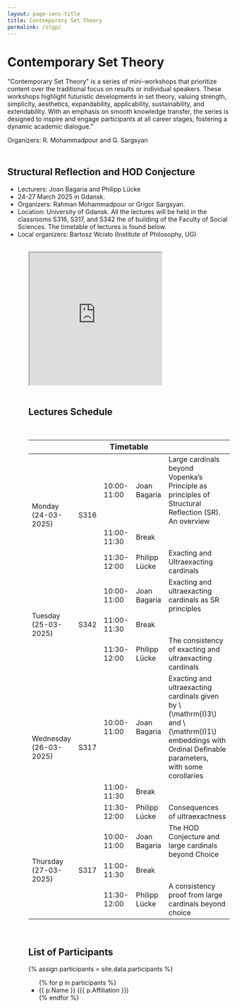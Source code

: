```yaml
---
layout: page-sans-title
title: Contemporary Set Theory
permalink: /stgp/
---
```


<div>
    <h1>Contemporary Set Theory</h1>
    <p>"Contemporary Set Theory" is a series of mini-workshops that prioritize content over the traditional focus 
      on results or individual speakers. These workshops highlight futuristic developments in set theory, valuing strength, simplicity, 
      aesthetics, expandability, applicability, sustainability, and extendability. With an emphasis on smooth knowledge transfer, the series is
      designed to inspire and engage participants at all career stages, fostering a dynamic academic dialogue.”</p>
    <p>
        Organizers: R. Mohammadpour and G. Sargsyan
    </p>
</div>
<br/>

<h2 style="margin-top: 20px;">Structural Reflection and HOD Conjecture</h2>
<ul>
  <li>Lecturers: Joan Bagaria and Philipp Lücke</li>
  <li>24-27 March 2025 in Gdansk.</li>
 <!-- <li>We have a limited budget to support highly motivated students, who should ask their advisors to send us a short letter of recommendation at gdn.logic@gmail.com  </li> -->
  <li>Organizers:  Rahman Mohammadpour or Grigor Sargsyan.</li>
  <li>
Location: University of Gdansk. 
  All the lectures will be held in the  classrooms S316, S317, and S342 the of  building of the Faculty of Social Sciences. The timetable of lectures is found below.
  </li>
  <li>
   Local organizers: Bartosz Wcisło (Institute of Philosophy, UG)
   </li>
<ul>
<br>
  <div style="text-align: left;">
<iframe src="https://www.google.com/maps/embed?pb=!1m18!1m12!1m3!1d2322.600652747466!2d18.570397376299027!3d54.39936839541609!2m3!1f0!2f0!3f0!3m2!1i1024!2i768!4f13.1!3m3!1m2!1s0x46fd75256281d839%3A0x97ce22eefa448c6b!2sWydzia%C5%82%20Nauk%20Spo%C5%82ecznych%20Uniwersytetu%20Gda%C5%84skiego!5e0!3m2!1sen!2spl!4v1741512967693!5m2!1sen!2spl" width="300" height="300" style="border:1;" allowfullscreen="no" loading="lazy" referrerpolicy="no-referrer-when-downgrade"></iframe>
  </div>
<br>
<h2>Lectures Schedule</h2>
<br/>
<div class="table-container">
<table>
 <thead>
    <!-- Timetable Header Row -->
    <tr>
      <th colspan="5" style="text-align: center; font-size: 18px; font-weight: bold;">Timetable</th>
    </tr>
  </thead>
  <tbody>
    <!-- Monday -->
    <tr>
    <td rowspan="3">Monday <br> (24-03-2025)</td>
      <td rowspan="3" class="room-cell">S316</td>
      <td>10:00-11:00</td>
      <td>Joan Bagaria</td>
      <td>Large cardinals beyond Vopenka’s Principle as principles of Structural Reflection (SR). An overview</td>
    </tr>
    <tr>
      <td>11:00-11:30</td>
      <td colspan="2">Break</td>
    </tr>
    <tr>
      <td>11:30-12:00</td>
      <td>Philipp Lücke</td>
      <td>Exacting and Ultraexacting cardinals</td>
    </tr>
    <!-- Tuesday -->
    <tr>
      <td rowspan="3">Tuesday <br> (25-03-2025)</td>
        <td rowspan="3">S342</td>
      <td>10:00-11:00</td>
      <td>Joan Bagaria</td>
      <td>Exacting and ultraexacting cardinals as SR principles</td>
    </tr>
    <tr>
      <td>11:00-11:30</td>
      <td colspan="2">Break</td>
    </tr>
    <tr>
      <td>11:30-12:00</td>
      <td>Philipp Lücke</td>
      <td>The consistency of exacting and ultraexacting cardinals</td>
    </tr>
    <!-- Wednesday -->
    <tr>
      <td rowspan="3">Wednesday <br> (26-03-2025)</td>
        <td rowspan="3">S317</td>
      <td>10:00-11:00</td>
      <td>Joan Bagaria</td>
      <td>Exacting and ultraexacting cardinals given by \(\mathrm{I}3\) and \(\mathrm{I}1\) embeddings with Ordinal Definable parameters, <br> with some corollaries</td>
    </tr>
    <tr>
      <td>11:00-11:30</td>
      <td colspan="2">Break</td>
    </tr>
    <tr>
      <td>11:30-12:00</td>
      <td>Philipp Lücke</td>
      <td>Consequences of ultraexactness</td>
    </tr>
    <!-- Thursday -->
    <tr>
      <td rowspan="3">Thursday <br> (27-03-2025)</td>
        <td rowspan="3">S317</td>
      <td>10:00-11:00</td>
      <td>Joan Bagaria</td>
      <td>The HOD Conjecture and large cardinals beyond Choice</td>
    </tr>
    <tr>
      <td>11:00-11:30</td>
      <td colspan="2">Break</td>
    </tr>
    <tr>
      <td>11:30-12:00</td>
      <td>Philipp Lücke</td>
      <td>A consistency proof from large cardinals beyond choice</td>
    </tr>
  </tbody>
</table>
</div>

<br>


<h2>List of Participants</h2>

{% assign participants = site.data.participants %}
<ul>
{% for p in participants %}
    <li>{{ p.Name }} ({{ p.Affiliation }})</li>
{% endfor %}
</ul>

